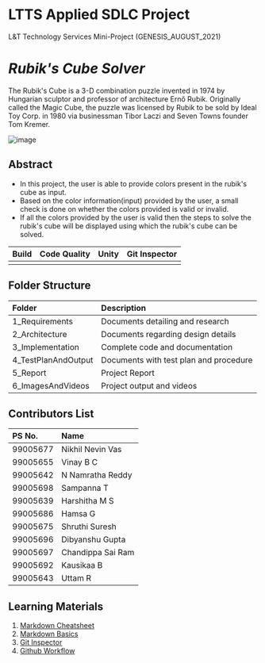 # LTTS Applied SDLC Project
L&amp;T Technology Services Mini-Project (GENESIS_AUGUST_2021)

# ***Rubik's Cube Solver***
The Rubik's Cube is a 3-D combination puzzle invented in 1974 by Hungarian sculptor and professor of architecture Ernő Rubik. Originally called the Magic Cube, the puzzle was licensed by Rubik to be sold by Ideal Toy Corp. in 1980 via businessman Tibor Laczi and Seven Towns founder Tom Kremer.

![image](https://user-images.githubusercontent.com/65846052/130062337-a520132d-b01b-4328-a85b-b0d02f9085d2.png)

## Abstract
* In this project, the user is able to provide colors present in the rubik's cube as input. 
* Based on the color information(input) provided by the user, a small check is done on whether the colors provided is valid or invalid. 
* If all the colors provided by the user is valid then the steps to solve the rubik's cube will be displayed using which the rubik's cube can be solved.


|Build    |Code Quality     |Unity   |Git Inspector|
|:--------|:----------------|:--------|:-----------|
|||||

## Folder Structure
|Folder|Description|
|:-----|:----------|
|1_Requirements|Documents detailing and research|
|2_Architecture|Documents regarding design details|
|3_Implementation|Complete code and documentation|
|4_TestPlanAndOutput|Documents with test plan and procedure|
|5_Report|Project Report|
|6_ImagesAndVideos|Project output and videos|

## Contributors List
|PS No.|Name|
|:-------|:------------|
|99005677 |Nikhil Nevin Vas |
|99005655 |Vinay B C |
|99005642 |N Namratha Reddy |
|99005698 |Sampanna T |
|99005639 |Harshitha M S |
|99005686 |Hamsa G |
|99005675 |Shruthi Suresh |
|99005696 |Dibyanshu Gupta |
|99005697 |Chandippa Sai Ram |
|99005692 |Kausikaa B |
|99005643 |Uttam R |



## Learning Materials 
1. [Markdown Cheatsheet](https://github.com/adam-p/markdown-here/wiki/Markdown-Cheatsheet)
2. [Markdown Basics](https://guides.github.com/features/mastering-markdown/)
3. [Git Inspector](https://github.com/ejwa/gitinspector)
4. [Github Workflow](https://docs.github.com/en/actions)




